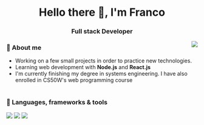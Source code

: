 <h1 align="center">Hello there 👋, I'm Franco</h1>
<h3 align="center">Full stack Developer</h3>


<img align="right" src="https://github-readme-stats.vercel.app/api/top-langs/?username=francotr&langs_count=8&theme=dark" />


### 👾 About me

-  Working on a few small projects in order to practice new technologies.
-  Learning web development with **Node.js** and **React.js**
-  I'm currently finishing my degree in systems engineering. I have also enrolled in CS50W's web programming course
<br></br>

### 🔧 Languages, frameworks & tools

![](https://img.shields.io/badge/JavaScript-informational?style=plastic&logo=javascript&logoColor=white&color=darkblue)
![](https://img.shields.io/badge/Node.js-informational?style=plastic&logo=node.js&logoColor=white&color=darkblue)
![](https://img.shields.io/badge/React.js-informational?style=plastic&logo=react&logoColor=white&color=darkblue)
